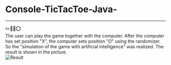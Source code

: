 # Console-TicTacToe-Java-
___
✏️📗:x::o: <br>
The user can play the game together with the computer. After the computer has set position "X", the computer sets position "O" using the randomizer.
So the "simulation of the game with artificial intelligence" was realized. 
The result is shown in the picture. <br>
![Result]("img/result.png")

